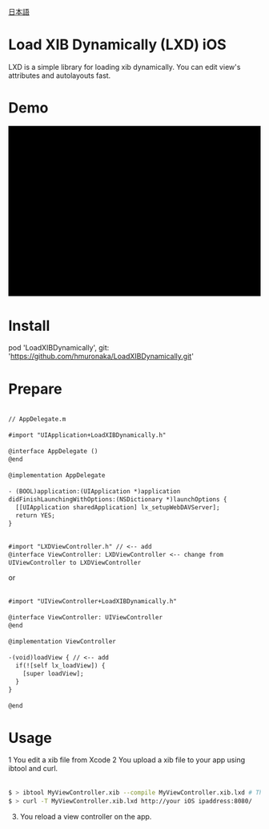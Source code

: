 [日本語](README_jp.md)

# Load XIB Dynamically (LXD) iOS

LXD is a simple library for loading xib dynamically.
You can edit view's attributes and autolayouts fast.

# Demo

![demo.gif](Document/demo.gif)

# Install

pod 'LoadXIBDynamically', git: 'https://github.com/hmuronaka/LoadXIBDynamically.git'

# Prepare

```obj-c

// AppDelegate.m

#import "UIApplication+LoadXIBDynamically.h"

@interface AppDelegate ()
@end

@implementation AppDelegate

- (BOOL)application:(UIApplication *)application didFinishLaunchingWithOptions:(NSDictionary *)launchOptions {
  [[UIApplication sharedApplication] lx_setupWebDAVServer];
  return YES;
}
```

```obj-c

#import "LXDViewController.h" // <-- add
@interface ViewController: LXDViewController <-- change from UIViewController to LXDViewController

```

or

```obj-c

#import "UIViewController+LoadXIBDynamically.h"

@interface ViewController: UIViewController
@end

@implementation ViewController

-(void)loadView { // <-- add
  if(![self lx_loadView]) {
    [super loadView];
  }
}

@end

```

# Usage

1 You edit a xib file from Xcode
2 You upload a xib file to your app using ibtool and curl.

```bash

$ > ibtool MyViewController.xib --compile MyViewController.xib.lxd # The compiled file's suffix must be .xib.lxd.
$ > curl -T MyViewController.xib.lxd http://your iOS ipaddress:8080/

```

3. You reload a view controller on the app.



